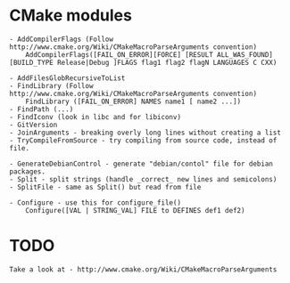 
CMake modules
============

    - AddCompilerFlags (Follow http://www.cmake.org/Wiki/CMakeMacroParseArguments convention)
        AddCompilerFlags([FAIL_ON_ERROR][FORCE] [RESULT ALL_WAS_FOUND] [BUILD_TYPE Release|Debug ]FLAGS flag1 flag2 flagN LANGUAGES C CXX)

    - AddFilesGlobRecursiveToList
    - FindLibrary (Follow http://www.cmake.org/Wiki/CMakeMacroParseArguments convention)
        FindLibrary ([FAIL_ON_ERROR] NAMES name1 [ name2 ...])
    - FindPath (...)
    - FindIconv (look in libc and for libiconv)
    - GitVersion
    - JoinArguments - breaking overly long lines without creating a list
    - TryCompileFromSource - try compiling from source code, instead of file.

    - GenerateDebianControl - generate "debian/contol" file for debian packages.
    - Split - split strings (handle _correct_ new lines and semicolons)
    - SplitFile - same as Split() but read from file

    - Configure - use this for configure_file()
        Configure([VAL | STRING_VAL] FILE to DEFINES def1 def2)

TODO
====
    Take a look at - http://www.cmake.org/Wiki/CMakeMacroParseArguments

